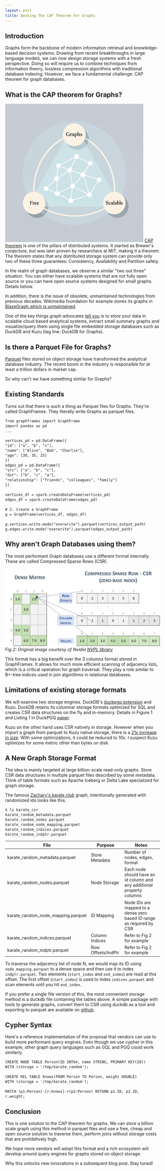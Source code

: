 ```yaml
---
layout: post
title: Beating The CAP Theorem For Graphs
---
```

## Introduction

Graphs form the backbone of modern information retrieval and knowledge-based decision systems. Drawing from recent breakthroughs in large language models, we can now design storage systems with a fresh perspective. Doing so will require us to combine techniques from information theory, lossless compression algorithms with traditional database indexing. However, we face a fundamental challenge: CAP theorem for graph databases.


## What is the CAP theorem for Graphs?

![CAP theorem for graphs](../assets/img/2025-09-16-graph-cap.png)
[CAP theorem](https://en.wikipedia.org/wiki/CAP_theorem) is one of the pillars of distributed systems. It started as Brewer's conjecture, but was later proven by researchers at MIT, making it a theorem. The theorem states that any distributed storage system can provide only two of these three guarantees: Consistency, Availability and Partition safety.

In the realm of graph databases, we observe a similar "two out three" situation. You can either have scalable systems that are not fully open source or you can have open source systems designed for small graphs. Details below.

In addition, there is the issue of obsolete, unmaintained technologies from previous decades. Wikimedia foundation for example stores its graphs in [BlazeGraph which is unmaintained](https://phabricator.wikimedia.org/T206560).

One of the key things graph advocates [tell you](https://x.com/arundsharma/status/1956213958756729278) is to store your data in scalable cloud based analytical systems, extract small summary graphs and visualize/query them using single file embedded storage databases such as DuckDB and Kuzu (tag line: DuckDB for Graphs).

## Is there a Parquet File for Graphs?

[Parquet](https://parquet.apache.org/) files stored on object storage have transformed the analytical database industry. The recent boom in the industry is responsible for at least a trillion dollars in market cap.

So why can't we have something similar for Graphs?

## Existing Standards

Turns out that there is such a thing as Parquet files for Graphs. They're called GraphFrames. They literally write Graphs as parquet files.

```
from graphframes import GraphFrame  
import pandas as pd  
...

vertices_pd = pd.DataFrame({  
"id": ["a", "b", "c"],  
"name": ["Alice", "Bob", "Charlie"],  
"age": [30, 35, 25]  
})  
edges_pd = pd.DataFrame({  
"src": ["a", "b", "c"],  
"dst": ["b", "c", "a"],  
"relationship": ["friends", "colleagues", "family"]  
})  
  
vertices_df = spark.createDataFrame(vertices_pd)  
edges_df = spark.createDataFrame(edges_pd)  
  
# 2. Create a GraphFrame  
g = GraphFrame(vertices_df, edges_df)  
  
g.vertices.write.mode("overwrite").parquet(vertices_output_path)  
g.edges.write.mode("overwrite").parquet(edges_output_path)
```
## Why aren't Graph Databases using them?

The most performant Graph databases use a different format internally. These are called Compressed Sparse Rows (CSR). 

![CSR format](../assets/img/2025-09-16-csr.png)
*Fig 2: Original image courtesy of Nvidia [NVPL library](https://docs.nvidia.com/nvpl/latest/sparse/storage_format/sparse_matrix.html)*

This format has a big benefit over the 3 columns format stored in GraphFrames. It allows for much more efficient scanning of adjacency lists, which is a critical operation for graph traversal. They play a role similar to B+-tree indices used in join algorithms in relational databases.

## Limitations of existing storage formats

We will examine two storage engines. DuckDB's [duckpgq extension](https://duckpgq.org/) and Kuzu. DuckDB retains its columnar storage formats optimized for SQL and creates CSR data structures on the fly and in-memory. Details in Figure 1 and Listing 1 in DuckPGQ [paper](https://www.cidrdb.org/cidr2023/papers/p66-wolde.pdf).

Kuzu on the other hand uses CSR natively in storage. However when you import a graph from parquet to Kuzu native storage, there is a [21x increase in size](https://github.com/kuzudb/kuzu/issues/5743). With some optimizations, it could be reduced to 10x. I suspect Kuzu optimizes for some metric other than bytes on disk.


## A New Graph Storage Format

The idea is mainly targeted at large billion-scale read-only graphs. Store CSR data structures in multiple parquet files described by some metadata. Think of table formats such as Apache Iceberg or Delta Lake specialized for graph storage.

The famous [Zachary's karate club](https://en.wikipedia.org/wiki/Zachary%27s_karate_club) graph, intentionally generated with randomized ids looks like this.

```
$ ls karate_csr
karate_random_metadata.parquet
karate_random_nodes.parquet
karate_random_node_mapping.parquet
karate_random_indices.parquet
karate_random_indptr.parquet
```

| File                               | Purpose            | Notes                                                                  |
| ---------------------------------- | ------------------ | ---------------------------------------------------------------------- |
| karate_random_metadata.parquet     | Store Metadata     | Number of nodes, edges, format                                         |
| karate_random_nodes.parquet        | Node Storage       | Each node should have an id column and any additional property columns |
| karate_random_node_mapping.parquet | ID Mapping         | Node IDs are mapped to a dense zero based ID range as required by CSR  |
| karate_random_indices.parquet      | Column Indices     | Refer to Fig 2 for example                                             |
| karate_random_indptr.parquet       | Row Offsets/IndPtr | Refer to Fig 2 for example                                             |

To traverse the adjacency list of node N, we would map its ID using `node_mapping.parquet` to a dense space and then use it to index `indptr.parquet`. Two elements (`start_index` and `end_index`) are read at this offset. The first offset (`start_index`) is used to index `indices.parquet` and scan elements until you hit `end_index`.

If you prefer a single file version of this, the most convenient storage method is a duckdb file containing the tables above. A simple package with tools to generate graphs, convert them to CSR using duckdb as a tool and exporting to parquet are available on [github](https://github.com/adsharma/graph-std/).

## Cypher Syntax

Here's a reference implementation of the proposal that vendors can use to build more performant query engines. Even though we use cypher in this example, other graph query languages such as GQL and PGQ could work similarly.

```
CREATE NODE TABLE Person(ID INT64, name STRING, PRIMARY KEY(ID))
WITH (storage = '/tmp/karate_random');

CREATE REL TABLE knows(FROM Person TO Person, weight DOUBLE)
WITH (storage = '/tmp/karate_random');

MATCH (p1:Person)-[r:knows]->(p2:Person) RETURN p1.ID, p2.ID, r.weight;
```
## Conclusion

This is one solution to the CAP theorem for graphs. We can store a billion scale graph using this method in parquet files and use a free, cheap and open source solution to traverse them, perform joins without storage costs that are prohibitively high.

We hope more vendors will adopt this format and a rich ecosystem will develop around query engines for graphs stored on object storage.

Why this unlocks new innovations in a subsequent blog post. Stay tuned!
